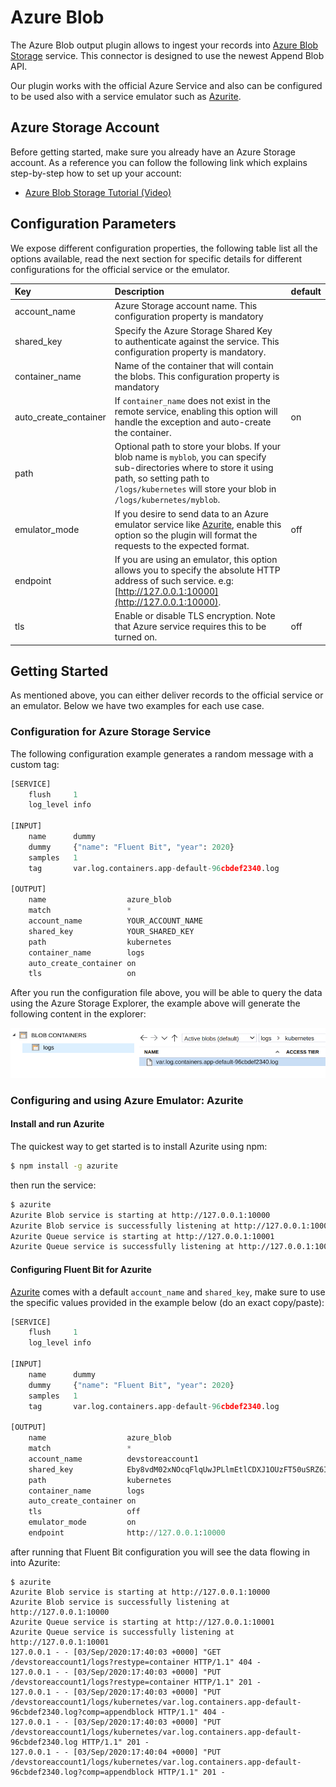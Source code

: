 # Azure Blob

The Azure Blob output plugin allows to ingest your records into [Azure Blob Storage](https://azure.microsoft.com/en-us/services/storage/blobs/) service. This connector is designed to use the newest Append Blob API.

Our plugin works with the official Azure Service and also can be configured to be used also with a service emulator such as [Azurite](https://github.com/Azure/Azurite).

## Azure Storage Account

Before getting started, make sure you already have an Azure Storage account. As a reference you can follow the following link which explains step-by-step how to set up your account:

* [Azure Blob Storage Tutorial \(Video\)](https://www.youtube.com/watch?v=-sCKnOm8G_g)

## Configuration Parameters

We expose different configuration properties, the following table list all the options available, read the next section for specific details for different configurations for the official service or the emulator.

| Key | Description | default |
| :--- | :--- | :--- |
| account\_name | Azure Storage account name. This configuration property is mandatory |  |
| shared\_key | Specify the Azure Storage Shared Key to authenticate against the service. This configuration property is mandatory. |  |
| container\_name | Name of the container that will contain the blobs. This configuration property is mandatory |  |
| auto\_create\_container | If `container_name` does not exist in the remote service, enabling this option will handle the exception and auto-create the container. | on |
| path | Optional path to store your blobs. If your blob name is `myblob`, you can specify sub-directories where to store it using path, so setting path to `/logs/kubernetes` will store your blob in `/logs/kubernetes/myblob`. |  |
| emulator\_mode | If you desire to send data to an Azure emulator service like [Azurite](https://github.com/Azure/Azurite), enable this option so the plugin will format the requests to the expected format. | off |
| endpoint | If you are using an emulator, this option allows you to specify the absolute HTTP address of such service. e.g: [http://127.0.0.1:10000](http://127.0.0.1:10000). |  |
| tls | Enable or disable TLS encryption. Note that Azure service requires this to be turned on. | off |

## Getting Started

As mentioned above, you can either deliver records to the official service or an emulator. Below we have two examples for each use case.

### Configuration for Azure Storage Service

The following configuration example generates a random message with a custom tag:

```python
[SERVICE]
    flush     1
    log_level info

[INPUT]
    name      dummy
    dummy     {"name": "Fluent Bit", "year": 2020}
    samples   1
    tag       var.log.containers.app-default-96cbdef2340.log

[OUTPUT]
    name                  azure_blob
    match                 *
    account_name          YOUR_ACCOUNT_NAME
    shared_key            YOUR_SHARED_KEY
    path                  kubernetes
    container_name        logs
    auto_create_container on
    tls                   on
```

After you run the configuration file above, you will be able to query the data using the Azure Storage Explorer, the example above will generate the following content in the explorer:

![](../../.gitbook/assets/azure_blob.png)

### Configuring and using Azure Emulator: Azurite

#### Install and run Azurite

The quickest way to get started is to install Azurite using npm:

```bash
$ npm install -g azurite
```

then run the service:

```bash
$ azurite
Azurite Blob service is starting at http://127.0.0.1:10000
Azurite Blob service is successfully listening at http://127.0.0.1:10000
Azurite Queue service is starting at http://127.0.0.1:10001
Azurite Queue service is successfully listening at http://127.0.0.1:10001
```

#### Configuring Fluent Bit for Azurite

[Azurite](https://github.com/Azure/Azurite) comes with a default `account_name` and `shared_key`, make sure to use the specific values provided in the example below \(do an exact copy/paste\):

```python
[SERVICE]
    flush     1
    log_level info

[INPUT]
    name      dummy
    dummy     {"name": "Fluent Bit", "year": 2020}
    samples   1
    tag       var.log.containers.app-default-96cbdef2340.log

[OUTPUT]
    name                  azure_blob
    match                 *
    account_name          devstoreaccount1
    shared_key            Eby8vdM02xNOcqFlqUwJPLlmEtlCDXJ1OUzFT50uSRZ6IFsuFq2UVErCz4I6tq/K1SZFPTOtr/KBHBeksoGMGw==
    path                  kubernetes
    container_name        logs
    auto_create_container on
    tls                   off
    emulator_mode         on
    endpoint              http://127.0.0.1:10000
```

after running that Fluent Bit configuration you will see the data flowing in into Azurite:

```text
$ azurite
Azurite Blob service is starting at http://127.0.0.1:10000
Azurite Blob service is successfully listening at http://127.0.0.1:10000
Azurite Queue service is starting at http://127.0.0.1:10001
Azurite Queue service is successfully listening at http://127.0.0.1:10001
127.0.0.1 - - [03/Sep/2020:17:40:03 +0000] "GET /devstoreaccount1/logs?restype=container HTTP/1.1" 404 -
127.0.0.1 - - [03/Sep/2020:17:40:03 +0000] "PUT /devstoreaccount1/logs?restype=container HTTP/1.1" 201 -
127.0.0.1 - - [03/Sep/2020:17:40:03 +0000] "PUT /devstoreaccount1/logs/kubernetes/var.log.containers.app-default-96cbdef2340.log?comp=appendblock HTTP/1.1" 404 -
127.0.0.1 - - [03/Sep/2020:17:40:03 +0000] "PUT /devstoreaccount1/logs/kubernetes/var.log.containers.app-default-96cbdef2340.log HTTP/1.1" 201 -
127.0.0.1 - - [03/Sep/2020:17:40:04 +0000] "PUT /devstoreaccount1/logs/kubernetes/var.log.containers.app-default-96cbdef2340.log?comp=appendblock HTTP/1.1" 201 -
```

